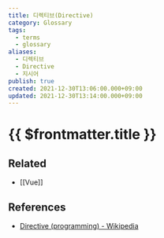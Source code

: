 ```yaml
---
title: 디렉티브(Directive)
category: Glossary
tags:
  - terms
  - glossary
aliases:
  - 디렉티브
  - Directive
  - 지시어
publish: true
created: 2021-12-30T13:06:00.000+09:00
updated: 2021-12-30T13:14:00.000+09:00
---
```


# {{ $frontmatter.title }}

## Related

- [[Vue]]

## References

- [Directive (programming) - Wikipedia](<https://en.wikipedia.org/wiki/Directive_(programming)>)
